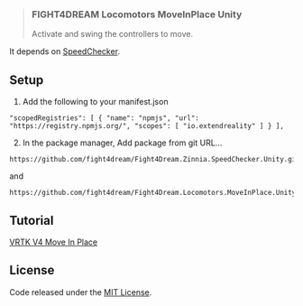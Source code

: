 > ### FIGHT4DREAM Locomotors MoveInPlace Unity
> Activate and swing the controllers to move.

It depends on [SpeedChecker].

[SpeedChecker]: https://github.com/fight4dream/Fight4Dream.Zinnia.SpeedChecker.Unity

## Setup

1. Add the following to your manifest.json
```
"scopedRegistries": [ { "name": "npmjs", "url": "https://registry.npmjs.org/", "scopes": [ "io.extendreality" ] } ],
```

2. In the package manager, Add package from git URL...
```
https://github.com/fight4dream/Fight4Dream.Zinnia.SpeedChecker.Unity.git
```
and
```
https://github.com/fight4dream/Fight4Dream.Locomotors.MoveInPlace.Unity.git
```

## Tutorial

[VRTK V4 Move In Place][TutorialVideo]

[TutorialVideo]: https://youtu.be/nBmMOtwUCtQ

## License

Code released under the [MIT License][License].

[License]: LICENSE.md

